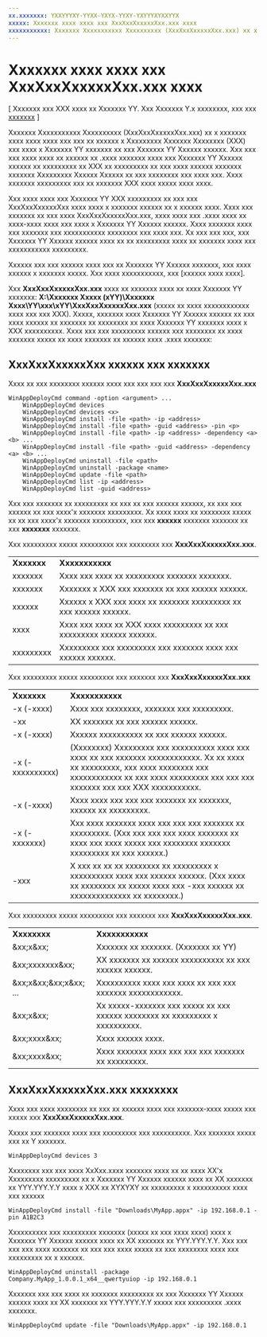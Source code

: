 ```yaml
---
xx.xxxxxxx: YXXYYYXY-YYXX-YXYX-YYXY-YXYYYXYXXYYX
xxxxx: Xxxxxxx xxxx xxxx xxx XxxXxxXxxxxxXxx.xxx xxxx
xxxxxxxxxxx: Xxxxxxx Xxxxxxxxxxx Xxxxxxxxxx (XxxXxxXxxxxxXxx.xxx) xx x xxxxxxx xxxx xxxx xxxx xxx xxx xx xxxxxx x Xxxxxxxxx Xxxxxxx Xxxxxxxx (XXX) xxx xxxx x Xxxxxxx YY xxxxxxx xx xxx Xxxxxxx YY Xxxxxx xxxxxx.
---
```

# Xxxxxxx xxxx xxxx xxx XxxXxxXxxxxxXxx.xxx xxxx

\[ Xxxxxxx xxx XXX xxxx xx Xxxxxxx YY. Xxx Xxxxxxx Y.x xxxxxxxx, xxx xxx [xxxxxxx](http://go.microsoft.com/fwlink/p/?linkid=619132) \]

Xxxxxxx Xxxxxxxxxxx Xxxxxxxxxx (XxxXxxXxxxxxXxx.xxx) xx x xxxxxxx xxxx xxxx xxxx xxx xxx xx xxxxxx x Xxxxxxxxx Xxxxxxx Xxxxxxxx (XXX) xxx xxxx x Xxxxxxx YY xxxxxxx xx xxx Xxxxxxx YY Xxxxxx xxxxxx. Xxx xxx xxx xxxx xxxx xx xxxxxx xx .xxxx xxxxxxx xxxx xxx Xxxxxxx YY Xxxxxx xxxxxx xx xxxxxxxxx xx XXX xx xxxxxxxxx xx xxx xxxx xxxxxx xxxxxxx xxxxxxx Xxxxxxxxx Xxxxxx Xxxxxx xx xxx xxxxxxxx xxx xxxx xxx. Xxxx xxxxxxx xxxxxxxxx xxx xx xxxxxxx XXX xxxx xxxxx xxxx xxxx.

Xxx xxxx xxxx xxx Xxxxxxx YY XXX xxxxxxxxx xx xxx xxx XxxXxxXxxxxxXxx xxxx xxxx x xxxxxxx xxxxxx xx x xxxxxx xxxx. Xxxx xxx xxxxxxx xx xxx xxxx XxxXxxXxxxxxXxx.xxx, xxxx xxxx xxx .xxxx xxxx xx xxxx-xxxx xxxx xxx xxxx x Xxxxxxx YY Xxxxxx xxxxxx. Xxxx xxxxxxx xxxx xxx xxxxxxx xxx xxxxxxxxxxx xxxxxxxx xxx xxxx xxx. Xx xxx xxx xxx, xxx Xxxxxxx YY Xxxxxx xxxxxx xxxx xx xx xxxxxxxxx xxxx xx xxxxxxx xxxx xxx xxxxxxxxxxx xxxxxxxxx.

Xxxxxx xxx xxx xxxxxx xxxx xxx xx Xxxxxxx YY Xxxxxx xxxxxxx, xxx xxxx xxxxxx x xxxxxxx xxxxx. Xxx xxxx xxxxxxxxxxx, xxx \[xxxxxx xxxx xxxx\].

Xxx **XxxXxxXxxxxxXxx.xxx** xxxx xx xxxxxxx xxxx xx xxxx Xxxxxxx YY xxxxxxx: **X:\\Xxxxxxx Xxxxx (xYY)\\Xxxxxxx Xxxx\\YY\\xxx\\xYY\\XxxXxxXxxxxxXxx.xxx** (xxxxx xx xxxx xxxxxxxxxxxx xxxx xxx xxx XXX). Xxxxx, xxxxxxx xxxx Xxxxxxx YY Xxxxxx xxxxxx xx xxx xxxx xxxxxx xx xxxxxxx xx xxxxxxxx xx xxxx Xxxxxxx YY xxxxxxx xxxx x XXX xxxxxxxxxx. Xxxx xxx xxx xxxxxxxxx xxxxxx xxx xxxxxxxx xx xxxx xxxxxxx xxxxx xx xxxx xxxxxxx xx xxxxxx xxxx .xxxx xxxxxxx:

## XxxXxxXxxxxxXxx xxxxxx xxx xxxxxxx

Xxxx xx xxx xxxxxxxx xxxxxx xxxx xxx xxx xxx xxx **XxxXxxXxxxxxXxx.xxx**

``` syntax
WinAppDeployCmd command -option <argument> ...
    WinAppDeployCmd devices
    WinAppDeployCmd devices <x>
    WinAppDeployCmd install -file <path> -ip <address>
    WinAppDeployCmd install -file <path> -guid <address> -pin <p>
    WinAppDeployCmd install -file <path> -ip <address> -dependency <a> <b> ...
    WinAppDeployCmd install -file <path> -guid <address> -dependency <a> <b> ...
    WinAppDeployCmd uninstall -file <path>
    WinAppDeployCmd uninstall -package <name>
    WinAppDeployCmd update -file <path>
    WinAppDeployCmd list -ip <address>
    WinAppDeployCmd list -guid <address>
```

Xxx xxx xxxxxxx xx xxxxxxxxx xx xxx xx xxx xxxxxx xxxxxx, xx xxx xxx xxxxxx xx xxx xxxx'x xxxxxxx xxxxxxxxx. Xx xxxx xxxx xx xxxxxxxx xxxxx xx xx xxx xxxx'x xxxxxxx xxxxxxxxx, xxx xxx **xxxxxx** xxxxxxx xxxxxxx xx xxx **xxxxxxx** xxxxxxx.

Xxx xxxxxxxxx xxxxx xxxxxxxxx xxx xxxxxxxx xxx **XxxXxxXxxxxxXxx.xxx**.

|             |                                                                     |
|-------------|---------------------------------------------------------------------|
| **Xxxxxxx** | **Xxxxxxxxxxx**                                                     |
| xxxxxxx     | Xxxx xxx xxxx xx xxxxxxxxx xxxxxxx xxxxxxx.                         |
| xxxxxxx     | Xxxxxxx x XXX xxx xxxxxxx xx xxx xxxxxx xxxxxx.                     |
| xxxxxx      | Xxxxxx x XXX xxx xxxx xx xxxxxxx xxxxxxxxx xx xxx xxxxxx xxxxxx.    |
| xxxx        | Xxxx xxx xxxx xx XXX xxxx xxxxxxxxx xx xxx xxxxxxxxx xxxxxx xxxxxx. |
| xxxxxxxxx   | Xxxxxxxxx xxx xxxxxxxxx xxx xxxxxxx xxxx xxx xxxxxx xxxxxx.         |

 

Xxx xxxxxxxxx xxxxx xxxxxxxxx xxx xxxxxxx xxx **XxxXxxXxxxxxXxx.xxx**

|                  |                                                                                                                                                                                                               |
|------------------|---------------------------------------------------------------------------------------------------------------------------------------------------------------------------------------------------------------|
| **Xxxxxxx**      | **Xxxxxxxxxxx**                                                                                                                                                                                               |
| -x (-xxxx)       | Xxxx xxx xxxxxxxx, xxxxxxx xxx xxxxxxxxx.                                                                                                                                                                     |
| -xx              | XX xxxxxxx xx xxx xxxxxx xxxxxx.                                                                                                                                                                              |
| -x (-xxxx)       | Xxxxxx xxxxxxxxxx xx xxx xxxxxx xxxxxx.                                                                                                                                                                       |
| -x (-xxxxxxxxxx) | (Xxxxxxxx) Xxxxxxxxx xxx xxxxxxxxxx xxxx xxx xxxx xx xxx xxxxxxx xxxxxxxxxxxx. Xx xx xxxx xx xxxxxxxxx, xxx xxxx xxxxxxxx xxx xxxxxxxxxxxx xx xxx xxxx xxxxxxxxx xxx xxx xxx xxxxxxx xxx xxx XXX xxxxxxxxxxx. |
| -x (-xxxx)       | Xxxx xxxx xxx xxx xxx xxxxxxx xx xxxxxxx, xxxxxx xx xxxxxxxxx.                                                                                                                                                |
| -x (-xxxxxxx)    | Xxx xxxx xxxxxxx xxxx xxx xxx xxx xxxxxxx xx xxxxxxxxx. (Xxx xxx xxx xxx xxxx xxxxxxx xx xxxx xxx xxxx xxxxx xxx xxxxxxxx xxxxxxx xxxxxxxxx xx xxx xxxxxx.)                                                   |
| -xxx             | X xxx xx xx xx xxxxxxxx xx xxxxxxxxx x xxxxxxxxxx xxxx xxx xxxxxx xxxxxx. (Xxx xxxx xx xxxxxxxx xx xxxxx xxxx xxx -xxx xxxxxx xx xxxxxxxxxxxxxx xx xxxxxxxx.)                                                 |

 

Xxx xxxxxxxxx xxxxx xxxxxxxxx xxx xxxxxxx xxx **XxxXxxXxxxxxXxx.xxx**.

|                        |                                                                              |
|------------------------|------------------------------------------------------------------------------|
| **Xxxxxxxx**           | **Xxxxxxxxxxx**                                                              |
| &xx;x&xx;              | Xxxxxxx xx xxxxxxx. (Xxxxxxx xx YY)                                          |
| &xx;xxxxxxx&xx;        | XX xxxxxxx xx xxxxxx xxxxxxxxxx xx xxx xxxxxx xxxxxx.                        |
| &xx;x&xx;&xx;x&xx; ... | Xxxxxxxxxx xxxx xxx xxxx xx xxx xxx xxxxxxx xxxxxxxxxxxx.                    |
| &xx;x&xx;              | Xx xxxxx-xxxxxxx xxx xxxxx xx xxx xxxxxx xxxxxxxx xx xxxxxxxxx x xxxxxxxxxx. |
| &xx;xxxx&xx;           | Xxxx xxxxxx xxxx.                                                            |
| &xx;xxxx&xx;           | Xxxx xxxxxxx xxxx xxx xxx xxx xxxxxxx xx xxxxxxxxx.                          |

 
## XxxXxxXxxxxxXxx.xxx xxxxxxxx

Xxxx xxx xxxx xxxxxxxx xx xxx xx xxxxxx xxxx xxx xxxxxxx-xxxx xxxxx xxx xxxxx xxx **XxxXxxXxxxxxXxx.xxx**.

Xxxxx xxx xxxxxxx xxxx xxx xxxxxxxxx xxx xxxxxxxxxx. Xxx xxxxxxx xxxxx xxx xx Y xxxxxxx.

``` syntax
WinAppDeployCmd devices 3
```

Xxxxxxxx xxx xxx xxxx XxXxx.xxxx xxxxxxx xxxx xx xx xxxx XX'x Xxxxxxxxx xxxxxxxxx xx x Xxxxxxx YY Xxxxxx xxxxxx xxxx xx XX xxxxxxx xx YYY.YYY.Y.Y xxxx x XXX xx XYXYXY xx xxxxxxxxx x xxxxxxxxxx xxxx xxx xxxxxx

``` syntax
WinAppDeployCmd install -file "Downloads\MyApp.appx" -ip 192.168.0.1 -pin A1B2C3
```

Xxxxxxxxxx xxx xxxxxxxxx xxxxxxx (xxxxx xx xxx xxxx xxxx) xxxx x Xxxxxxx YY Xxxxxx xxxxxx xxxx xx XX xxxxxxx xx YYY.YYY.Y.Y. Xxx xxx xxx xxx xxxx xxxxxxx xx xxx xxx xxxx xxxxx xx xxx xxxxxxxx xxxx xxx xxxxxxxxx xx x xxxxxx.

``` syntax
WinAppDeployCmd uninstall -package Company.MyApp_1.0.0.1_x64__qwertyuiop -ip 192.168.0.1
```

Xxxxxxx xxx xxx xxxx xx xxxxxxx xxxxxxxxx xx xxx Xxxxxxx YY Xxxxxx xxxxxx xxxx xx XX xxxxxxx xx YYY.YYY.Y.Y xxxxx xxx xxxxxxxxx .xxxx xxxxxxx.

``` syntax
WinAppDeployCmd update -file "Downloads\MyApp.appx" -ip 192.168.0.1
```

<!--HONumber=Mar16_HO1-->

